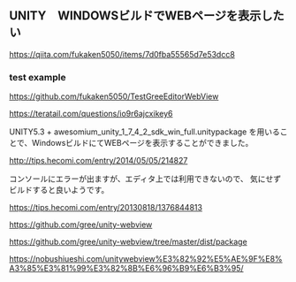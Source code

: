 ## UNITY　WINDOWSビルドでWEBページを表示したい
https://qiita.com/fukaken5050/items/7d0fba55565d7e53dcc8

### test example
https://github.com/fukaken5050/TestGreeEditorWebView

https://teratail.com/questions/io9r6ajcxikey6

UNITY5.3 + awesomium_unity_1_7_4_2_sdk_win_full.unitypackage
を用いることで、WindowsビルドにてWEBページを表示することができました。

http://tips.hecomi.com/entry/2014/05/05/214827

コンソールにエラーが出ますが、エディタ上では利用できないので、
気にせずビルドすると良いようです。


https://tips.hecomi.com/entry/20130818/1376844813


https://github.com/gree/unity-webview


https://github.com/gree/unity-webview/tree/master/dist/package

https://nobushiueshi.com/unitywebview%E3%82%92%E5%AE%9F%E8%A3%85%E3%81%99%E3%82%8B%E6%96%B9%E6%B3%95/


